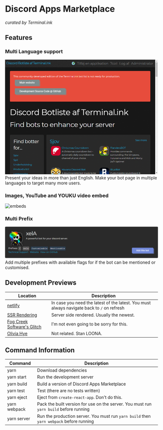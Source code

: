 # Discord Apps Marketplace
_curated by Terminal.ink_

## Features
### Multi Language support
![i18n](.github/languages.gif)
Present your ideas in more than just English.
Make your bot page in multiple languages to target many more users.

### Images, YouTube and YOUKU video embed
![embeds](.github/embeds.gif)

### Multi Prefix
![prefixes](.github/prefixes.png)
Add multiple prefixes with available flags for if the bot can be mentioned or customised.

## Development Previews
Location                                                          | Description
----------------------------------------------------------------- | -----------------
[netlify](https://twink.netlify.com/)                             | In case you need the latest of the latest. You must always navigate back to `/` on refresh
[SSR Rendering](https://discordapps.dev/)                         | Server side rendered. Usually the newest.
[Fog Creek Software's Glitch](https://discordapps-dev.glitch.me/) | I'm not even going to be sorry for this.
[Olivia Hye](https://www.youtube.com/watch?v=UkY8HvgvBJ8)         | Not related. Stan LOONA.

## Command Information
Command            | Description
------------------ | ---------------
yarn               | Download dependencies
yarn start         | Run the development server
yarn build         | Build a version of Discord Apps Marketplace
yarn test          | Test (there are no tests written)
yarn eject         | Eject from `create-react-app`. Don't do this.
yarn webpack       | Pack the built version for use on the server. You must run `yarn build` before running
yarn server        | Run the production server. You must run `yarn build` then `yarn webpack` before running

<!--
## Sponsors
This project is funded by people who keep the open source community alive.
-->
